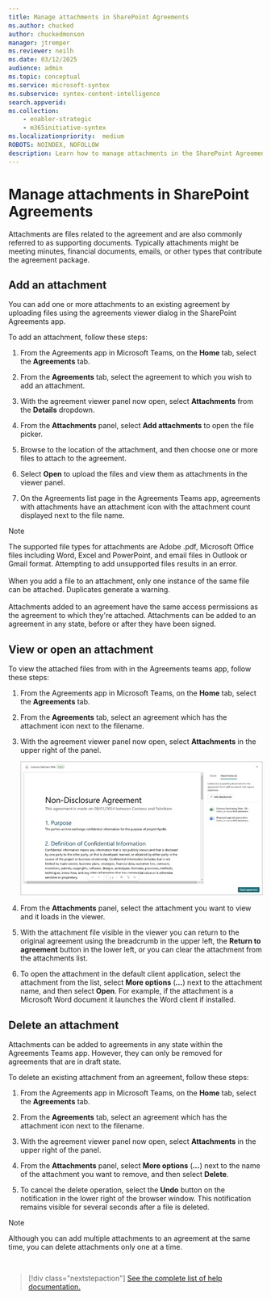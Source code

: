 ```yaml
---
title: Manage attachments in SharePoint Agreements
ms.author: chucked
author: chuckedmonson
manager: jtremper
ms.reviewer: neilh
ms.date: 03/12/2025
audience: admin
ms.topic: conceptual
ms.service: microsoft-syntex
ms.subservice: syntex-content-intelligence
search.appverid: 
ms.collection: 
    - enabler-strategic
    - m365initiative-syntex
ms.localizationpriority:  medium
ROBOTS: NOINDEX, NOFOLLOW
description: Learn how to manage attachments in the SharePoint Agreements solution.
---
```


# Manage attachments in SharePoint Agreements

Attachments are files related to the agreement and are also commonly referred to as supporting documents. Typically attachments might be meeting minutes, financial documents, emails, or other types that contribute the agreement package.

## Add an attachment

You can add one or more attachments to an existing agreement by uploading files using the agreements viewer dialog in the SharePoint Agreements app.

To add an attachment, follow these steps:

1. From the Agreements app in Microsoft Teams, on the **Home** tab, select the **Agreements** tab.

2. From the **Agreements** tab, select the agreement to which you wish to add an attachment.

3. With the agreement viewer panel now open, select **Attachments** from the **Details** dropdown.

4. From the **Attachments** panel, select **Add attachments** to open the file picker.

5. Browse to the location of the attachment, and then choose one or more files to attach to the agreement.

6. Select **Open** to upload the files and view them as attachments in the viewer panel.

7. On the Agreements list page in the Agreements Teams app, agreements with attachments have an attachment icon with the attachment count displayed next to the file name.

> [!NOTE]
> The supported file types for attachments are Adobe .pdf, Microsoft Office files including Word, Excel and PowerPoint, and email files in Outlook or Gmail format. Attempting to add unsupported files results in an error.<br><br>
> When you add a file to an attachment, only one instance of the same file can be attached. Duplicates generate a warning.<br><br>
> Attachments added to an agreement have the same access permissions as the agreement to which they're attached.
> Attachments can be added to an agreement in any state, before or after they have been signed. 

## View or open an attachment

To view the attached files from with in the Agreements teams app, follow these steps:

1. From the Agreements app in Microsoft Teams, on the **Home** tab, select the **Agreements** tab.

2. From the **Agreements** tab, select an agreement which has the attachment icon next to the filename.

3. With the agreement viewer panel now open, select **Attachments** in the upper right of the panel.

   ![A screenshot of the agreement viewer page.](../../media/content-understanding/agreements-attachments.png)


4. From the **Attachments** panel, select the attachment you want to view and it loads in the viewer.

5. With the attachment file visible in the viewer you can return to the original agreement using the breadcrumb in the upper left, the **Return to agreement** button in the lower left, or you can clear the attachment from the attachments list.

6. To open the attachment in the default client application, select the attachment from the list, select **More options** (***...***) next to the attachment name, and then select **Open**. For example, if the attachment is a Microsoft Word document it launches the Word client if installed.

## Delete an attachment

Attachments can be added to agreements in any state within the Agreements Teams app. However, they can only be removed for agreements that are in draft state.

To delete an existing attachment from an agreement, follow these steps:

1. From the Agreements app in Microsoft Teams, on the **Home** tab, select the **Agreements** tab.

2. From the **Agreements** tab, select an agreement which has the attachment icon next to the filename.

3. With the agreement viewer panel now open, select **Attachments** in the upper right of the panel.

4. From the **Attachments** panel, select **More options** (***...***) next to the name of the attachment you want to remove, and then select **Delete**.

5. To cancel the delete operation, select the **Undo** button on the notification in the lower right of the browser window. This notification remains visible for several seconds after a file is deleted.

> [!NOTE]
> Although you can add multiple attachments to an agreement at the same time, you can delete attachments only one at a time.

<br>

> [!div class="nextstepaction"]
> [See the complete list of help documentation.](agreements-overview.md#help-documentation)






